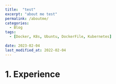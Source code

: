 ```yaml
---
title:  "test"
excerpt: "about me test"
permalink: /aboutme/
categories:
  - Blog
tags:
  - [Docker, K8s, Ubuntu, DockerFile, Kubernetes]
 
date: 2023-02-04
last_modified_at: 2022-02-04
---
```



# 1. Experience